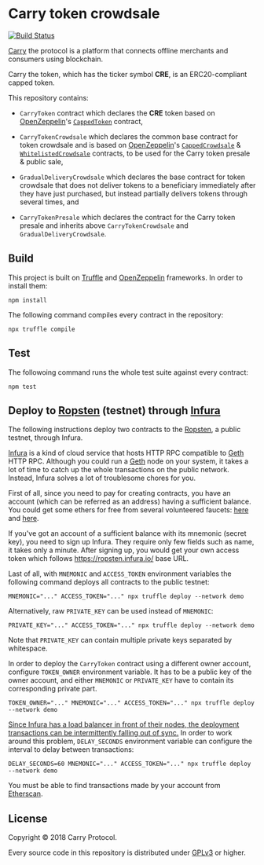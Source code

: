 Carry token crowdsale
=====================

[![Build Status][ci-image]][ci]

[Carry] the protocol is a platform that connects offline merchants and consumers
using blockchain.

Carry the token, which has the ticker symbol **CRE**, is an ERC20-compliant
capped token.

This repository contains:

- `CarryToken` contract which declares the **CRE** token based on
  [OpenZeppelin]'s [`CappedToken`][CappedToken] contract,

- `CarryTokenCrowdsale` which declares the common base contract for token
  crowdsale and is based on [OpenZeppelin]'s [`CappedCrowdsale`][CappedCrowdsale]
  & [`WhitelistedCrowdsale`][WhitelistedCrowdsale] contracts, to be used for
  the Carry token presale & public sale,

- `GradualDeliveryCrowdsale` which declares the base contract for token
  crowdsale that does not deliver tokens to a beneficiary immediately after
  they have just purchased, but instead partially delivers tokens through
  several times, and

- `CarryTokenPresale` which declares the contract for the Carry token presale
  and inherits above `CarryTokenCrowdsale` and `GradualDeliveryCrowdsale`.

[ci-image]: https://travis-ci.org/carryprotocol/carry-token-crowdsale.svg?branch=master
[ci]: https://travis-ci.org/carryprotocol/carry-token-crowdsale
[Carry]: https://carryprotocol.io/
[OpenZeppelin]: https://openzeppelin.org/
[CappedToken]: https://openzeppelin.org/api/docs/token_ERC20_CappedToken.html
[CappedCrowdsale]: https://openzeppelin.org/api/docs/crowdsale_validation_CappedCrowdsale.html
[WhitelistedCrowdsale]: https://openzeppelin.org/api/docs/crowdsale_validation_WhitelistedCrowdsale.html


Build
-----

This project is built on [Truffle] and [OpenZeppelin] frameworks.  In order to
install them:

    npm install

The following command compiles every contract in the repository:

    npx truffle compile

[Truffle]: http://truffleframework.com/


Test
----

The followoing command runs the whole test suite against every contract:

    npm test


Deploy to [Ropsten] (testnet) through [Infura]
----------------------------------------------

The following instructions deploy two contracts to the [Ropsten], a public
testnet, through Infura.

[Infura] is a kind of cloud service that hosts HTTP RPC compatible to [Geth]
HTTP RPC.  Although you could run a [Geth] node on your system, it takes
a lot of time to catch up the whole transactions on the public network.
Instead, Infura solves a lot of troublesome chores for you.

First of all, since you need to pay for creating contracts, you have an account
(which can be referred as an address) having a sufficient balance.  You could
get some ethers for free from several volunteered faucets: [here][1] and
[here][2].

If you've got an account of a sufficient balance with its mnemonic (secret key),
you need to sign up Infura.  They require only few fields such as name, it takes
only a minute.  After signing up, you would get your own access token which
follows <https://ropsten.infura.io/> base URL.

Last of all, with `MNEMONIC` and `ACCESS_TOKEN` environment variables
the following command deploys all contracts to the public testnet:

    MNEMONIC="..." ACCESS_TOKEN="..." npx truffle deploy --network demo

Alternatively, raw `PRIVATE_KEY` can be used instead of `MNEMONIC`:

    PRIVATE_KEY="..." ACCESS_TOKEN="..." npx truffle deploy --network demo

Note that `PRIVATE_KEY` can contain multiple private keys separated by
whitespace.

In order to deploy the `CarryToken` contract using a different owner account,
configure `TOKEN_OWNER` environment variable.  It has to be a public key of
the owner account, and either `MNEMONIC` or `PRIVATE_KEY` have to contain
its corresponding private part.

    TOKEN_OWNER="..." MNEMONIC="..." ACCESS_TOKEN="..." npx truffle deploy --network demo

[Since Infura has a load balancer in front of their nodes, the deployment
transactions can be intermittently falling out of sync.][3]  In order to
work around this problem, `DELAY_SECONDS` environment variable can configure
the interval to delay between transactions:

    DELAY_SECONDS=60 MNEMONIC="..." ACCESS_TOKEN="..." npx truffle deploy --network demo

You must be able to find transactions made by your account from
[Etherscan][Ropsten].

[Ropsten]: https://ropsten.etherscan.io/
[Infura]: https://infura.io/
[Geth]: https://github.com/ethereum/go-ethereum
[1]: http://faucet.ropsten.be:3001/
[2]: https://faucet.bitfwd.xyz/
[3]: https://github.com/trufflesuite/truffle-migrate/issues/29


License
-------

Copyright © 2018 Carry Protocol.

Every source code in this repository is distributed under [GPLv3] or higher.

[GPLv3]: https://www.gnu.org/licenses/gpl-3.0.html
